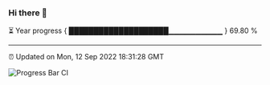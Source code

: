 ### Hi there 👋

⏳ Year progress { ████████████████████▁▁▁▁▁▁▁▁▁▁ } 69.80 %

---

⏰ Updated on Mon, 12 Sep 2022 18:31:28 GMT

![Progress Bar CI](https://github.com/ZhaoGui/ZhaoGui/workflows/Progress%20Bar%20CI/badge.svg)
